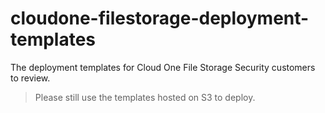 # cloudone-filestorage-deployment-templates

The deployment templates for Cloud One File Storage Security customers to review.

> Please still use the templates hosted on S3 to deploy.
